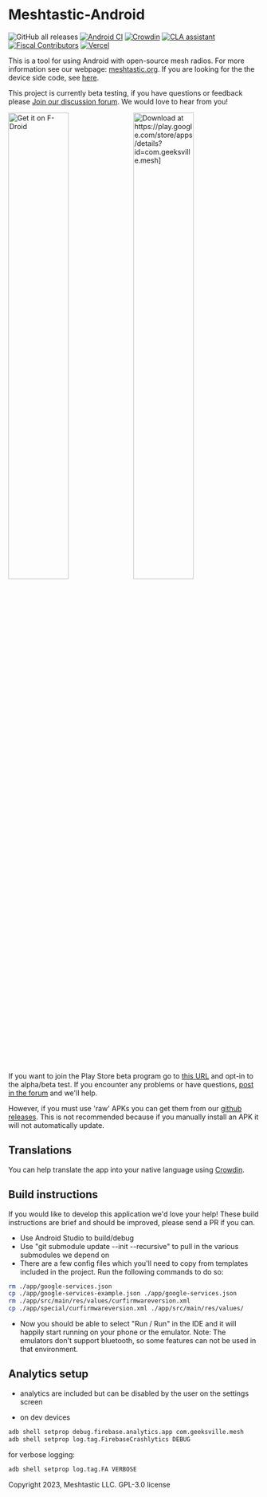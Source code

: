 # Meshtastic-Android

![GitHub all releases](https://img.shields.io/github/downloads/meshtastic/meshtastic-android/total)
[![Android CI](https://github.com/meshtastic/Meshtastic-Android/actions/workflows/android.yml/badge.svg)](https://github.com/meshtastic/Meshtastic-Android/actions/workflows/android.yml)
[![Crowdin](https://badges.crowdin.net/e/f440f1a5e094a5858dd86deb1adfe83d/localized.svg)](https://crowdin.meshtastic.org/android)
[![CLA assistant](https://cla-assistant.io/readme/badge/meshtastic/Meshtastic-Android)](https://cla-assistant.io/meshtastic/Meshtastic-Android)
[![Fiscal Contributors](https://opencollective.com/meshtastic/tiers/badge.svg?label=Fiscal%20Contributors&color=deeppink)](https://opencollective.com/meshtastic/)
[![Vercel](https://img.shields.io/static/v1?label=Powered%20by&message=Vercel&style=flat&logo=vercel&color=000000)](https://vercel.com?utm_source=meshtastic&utm_campaign=oss)

This is a tool for using Android with open-source mesh radios. For more information see our webpage: [meshtastic.org](https://www.meshtastic.org). If you are looking for the the device side code, see [here](https://github.com/meshtastic/Meshtastic-device).

This project is currently beta testing, if you have questions or feedback
please [Join our discussion forum](https://meshtastic.discourse.group/). We would love to hear from
you!

[<img src="https://gitlab.com/IzzyOnDroid/repo/-/raw/master/assets/IzzyOnDroid.png"
alt="Get it on F-Droid"
width="49%">](https://apt.izzysoft.de/fdroid/repo)
[<img src="https://play.google.com/intl/en_us/badges/static/images/badges/en_badge_web_generic.png"
alt="Download at https://play.google.com/store/apps/details?id=com.geeksville.mesh]"
width="49%">](https://play.google.com/store/apps/details?id=com.geeksville.mesh&referrer=utm_source%3Dgithub-android-readme)

If you want to join the Play Store beta program go to [this URL](https://play.google.com/apps/testing/com.geeksville.mesh) and opt-in to the alpha/beta test.
If you encounter any problems or have questions, [post in the forum](https://meshtastic.discourse.group/) and we'll help.

However, if you must use 'raw' APKs you can get them from our [github releases](https://github.com/meshtastic/Meshtastic-Android/releases). This is not recommended because if you manually install an APK it will not automatically update.

## Translations

You can help translate the app into your native language using [Crowdin](https://crowdin.meshtastic.org/android).

## Build instructions

If you would like to develop this application we'd love your help! These build instructions are brief and should be improved, please send a PR if you can.

- Use Android Studio to build/debug
- Use "git submodule update --init --recursive" to pull in the various submodules we depend on
- There are a few config files which you'll need to copy from templates included in the project. Run
  the following commands to do so:

```bash
rm ./app/google-services.json
cp ./app/google-services-example.json ./app/google-services.json
rm ./app/src/main/res/values/curfirmwareversion.xml
cp ./app/special/curfirmwareversion.xml ./app/src/main/res/values/
```

- Now you should be able to select "Run / Run" in the IDE and it will happily start running on your
  phone or the emulator. Note: The emulators don't support bluetooth, so some features can not be
  used in that environment.

## Analytics setup

- analytics are included but can be disabled by the user on the settings screen

- on dev devices

```bash
adb shell setprop debug.firebase.analytics.app com.geeksville.mesh
adb shell setprop log.tag.FirebaseCrashlytics DEBUG
```

for verbose logging:

```bash
adb shell setprop log.tag.FA VERBOSE
```

Copyright 2023, Meshtastic LLC. GPL-3.0 license
